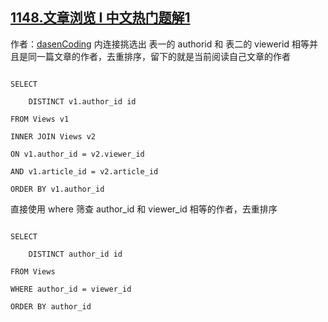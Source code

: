 ## [1148.文章浏览 I 中文热门题解1](https://leetcode.cn/problems/article-views-i/solutions/100000/order-by-distinct-inner-join-by-dasencod-lcbx)

作者：[dasenCoding](https://leetcode.cn/u/dasenCoding)
内连接挑选出 表一的 authorid 和 表二的 viewerid 相等并且是同一篇文章的作者，去重排序，留下的就是当前阅读自己文章的作者
```
SELECT
    DISTINCT v1.author_id id
FROM Views v1
INNER JOIN Views v2
ON v1.author_id = v2.viewer_id
AND v1.article_id = v2.article_id
ORDER BY v1.author_id
```



直接使用 where 筛查 author_id 和 viewer_id 相等的作者，去重排序
```
SELECT
    DISTINCT author_id id
FROM Views
WHERE author_id = viewer_id
ORDER BY author_id
```
